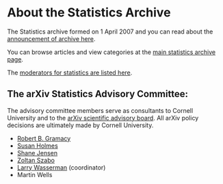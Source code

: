 # About the Statistics Archive

The Statistics archive formed on 1 April 2007 and you can read about the [announcement of archive here](/new/stat_announce.md).

You can browse articles and view categories at the [main statistics archive page](https://arxiv.org/archive/stat).

The [moderators for statistics are listed here](https://arxiv.org/moderators#statistics#statistics).

<span id="AdvisoryCommittee"></span>
## The arXiv Statistics Advisory Committee:

The advisory committee members serve as consultants to Cornell University and to the [arXiv scientific advisory board](/about/people/scientific_ad_board.md). All arXiv policy decisions are ultimately made by Cornell University.

*  [Robert B. Gramacy](http://bobby.gramacy.com/)
*  [Susan Holmes](http://www-stat.stanford.edu/~susan/)
*  [Shane Jensen](http://stat.wharton.upenn.edu/~stjensen/)
*  [Zoltan Szabo](https://zoltansz.github.io/)
*  [Larry Wasserman](http://www.stat.cmu.edu/~larry/) (coordinator)
*  Martin Wells
